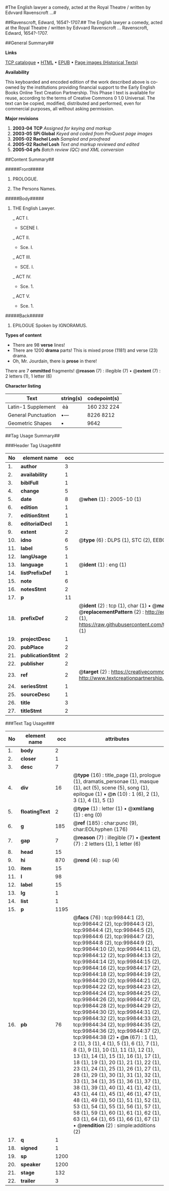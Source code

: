 #The English lawyer a comedy, acted at the Royal Theatre / written by Edvvard Ravenscroft ...#

##Ravenscroft, Edward, 1654?-1707.##
The English lawyer a comedy, acted at the Royal Theatre / written by Edvvard Ravenscroft ...
Ravenscroft, Edward, 1654?-1707.

##General Summary##

**Links**

[TCP catalogue](http://www.ota.ox.ac.uk/tcp/)  • 
[HTML](http://tei.it.ox.ac.uk/tcp/Texts-HTML/free/A57/A57849.html)  • 
[EPUB](http://tei.it.ox.ac.uk/tcp/Texts-EPUB/free/A57/A57849.epub) • 
[Page images (Historical Texts)](https://data.historicaltexts.jisc.ac.uk/view?pubId=eebo-13510857e&pageId=eebo-13510857e-99844-1)

**Availability**

This keyboarded and encoded edition of the
	       work described above is co-owned by the institutions
	       providing financial support to the Early English Books
	       Online Text Creation Partnership. This Phase I text is
	       available for reuse, according to the terms of Creative
	       Commons 0 1.0 Universal. The text can be copied,
	       modified, distributed and performed, even for
	       commercial purposes, all without asking permission.

**Major revisions**

1. __2003-04__ __TCP__ *Assigned for keying and markup*
1. __2003-05__ __SPi Global__ *Keyed and coded from ProQuest page images*
1. __2005-02__ __Rachel Losh__ *Sampled and proofread*
1. __2005-02__ __Rachel Losh__ *Text and markup reviewed and edited*
1. __2005-04__ __pfs__ *Batch review (QC) and XML conversion*

##Content Summary##

#####Front#####

1. PROLOGUE.

1. The Persons Names.

#####Body#####

1. THE English Lawyer.

    _ ACT I.

      * SCENE I.

    _ ACT II.

      * Sce. I.

    _ ACT III.

      * SCE. I.

    _ ACT IV.

      * Sce. 1.

    _ ACT V.

      * Sce. 1.

#####Back#####

1. EPILOGUE Spoken by IGNORAMUS.

**Types of content**

  * There are 98 **verse** lines!
  * There are 1200 **drama** parts! This is mixed prose (1181) and verse (23) drama.
  * Oh, Mr. Jourdain, there is **prose** in there!

There are 7 **ommitted** fragments! 
 @__reason__ (7) : illegible (7)  •  @__extent__ (7) : 2 letters (1), 1 letter (6)

**Character listing**


|Text|string(s)|codepoint(s)|
|---|---|---|
|Latin-1 Supplement| èà|160 232 224|
|General Punctuation|•—|8226 8212|
|Geometric Shapes|▪|9642|

##Tag Usage Summary##

###Header Tag Usage###

|No|element name|occ|attributes|
|---|---|---|---|
|1.|__author__|3||
|2.|__availability__|1||
|3.|__biblFull__|1||
|4.|__change__|5||
|5.|__date__|8| @__when__ (1) : 2005-10 (1)|
|6.|__edition__|1||
|7.|__editionStmt__|1||
|8.|__editorialDecl__|1||
|9.|__extent__|2||
|10.|__idno__|6| @__type__ (6) : DLPS (1), STC (2), EEBO-CITATION (1), OCLC (1), VID (1)|
|11.|__label__|5||
|12.|__langUsage__|1||
|13.|__language__|1| @__ident__ (1) : eng (1)|
|14.|__listPrefixDef__|1||
|15.|__note__|6||
|16.|__notesStmt__|2||
|17.|__p__|11||
|18.|__prefixDef__|2| @__ident__ (2) : tcp (1), char (1)  •  @__matchPattern__ (2) : ([0-9\-]+):([0-9IVX]+) (1), (.+) (1)  •  @__replacementPattern__ (2) : http://eebo.chadwyck.com/downloadtiff?vid=$1&page=$2 (1), https://raw.githubusercontent.com/textcreationpartnership/Texts/master/tcpchars.xml#$1 (1)|
|19.|__projectDesc__|1||
|20.|__pubPlace__|2||
|21.|__publicationStmt__|2||
|22.|__publisher__|2||
|23.|__ref__|2| @__target__ (2) : https://creativecommons.org/publicdomain/zero/1.0/ (1), http://www.textcreationpartnership.org/docs/. (1)|
|24.|__seriesStmt__|1||
|25.|__sourceDesc__|1||
|26.|__title__|3||
|27.|__titleStmt__|2||


###Text Tag Usage###

|No|element name|occ|attributes|
|---|---|---|---|
|1.|__body__|2||
|2.|__closer__|1||
|3.|__desc__|7||
|4.|__div__|16| @__type__ (16) : title_page (1), prologue (1), dramatis_personae (1), masque (1), act (5), scene (5), song (1), epilogue (1)  •  @__n__ (10) : 1 (6), 2 (1), 3 (1), 4 (1), 5 (1)|
|5.|__floatingText__|2| @__type__ (1) : letter (1)  •  @__xml:lang__ (1) : eng (0)|
|6.|__g__|185| @__ref__ (185) : char:punc (9), char:EOLhyphen (176)|
|7.|__gap__|7| @__reason__ (7) : illegible (7)  •  @__extent__ (7) : 2 letters (1), 1 letter (6)|
|8.|__head__|15||
|9.|__hi__|870| @__rend__ (4) : sup (4)|
|10.|__item__|15||
|11.|__l__|98||
|12.|__label__|15||
|13.|__lg__|1||
|14.|__list__|1||
|15.|__p__|1195||
|16.|__pb__|76| @__facs__ (76) : tcp:99844:1 (2), tcp:99844:2 (2), tcp:99844:3 (2), tcp:99844:4 (2), tcp:99844:5 (2), tcp:99844:6 (2), tcp:99844:7 (2), tcp:99844:8 (2), tcp:99844:9 (2), tcp:99844:10 (2), tcp:99844:11 (2), tcp:99844:12 (2), tcp:99844:13 (2), tcp:99844:14 (2), tcp:99844:15 (2), tcp:99844:16 (2), tcp:99844:17 (2), tcp:99844:18 (2), tcp:99844:19 (2), tcp:99844:20 (2), tcp:99844:21 (2), tcp:99844:22 (2), tcp:99844:23 (2), tcp:99844:24 (2), tcp:99844:25 (2), tcp:99844:26 (2), tcp:99844:27 (2), tcp:99844:28 (2), tcp:99844:29 (2), tcp:99844:30 (2), tcp:99844:31 (2), tcp:99844:32 (2), tcp:99844:33 (2), tcp:99844:34 (2), tcp:99844:35 (2), tcp:99844:36 (2), tcp:99844:37 (2), tcp:99844:38 (2)  •  @__n__ (67) : 1 (1), 2 (1), 3 (1), 4 (1), 5 (1), 6 (1), 7 (1), 8 (1), 9 (1), 10 (1), 11 (1), 12 (1), 13 (1), 14 (1), 15 (1), 16 (1), 17 (1), 18 (1), 19 (1), 20 (1), 21 (1), 22 (1), 23 (1), 24 (1), 25 (1), 26 (1), 27 (1), 28 (1), 29 (1), 30 (1), 31 (1), 32 (1), 33 (1), 34 (1), 35 (1), 36 (1), 37 (1), 38 (1), 39 (1), 40 (1), 41 (1), 42 (1), 43 (1), 44 (1), 45 (1), 46 (1), 47 (1), 48 (1), 49 (1), 50 (1), 51 (1), 52 (1), 53 (1), 54 (1), 55 (1), 56 (1), 57 (1), 58 (1), 59 (1), 60 (1), 61 (1), 62 (1), 63 (1), 64 (1), 65 (1), 66 (1), 67 (1)  •  @__rendition__ (2) : simple:additions (2)|
|17.|__q__|1||
|18.|__signed__|1||
|19.|__sp__|1200||
|20.|__speaker__|1200||
|21.|__stage__|132||
|22.|__trailer__|3||
